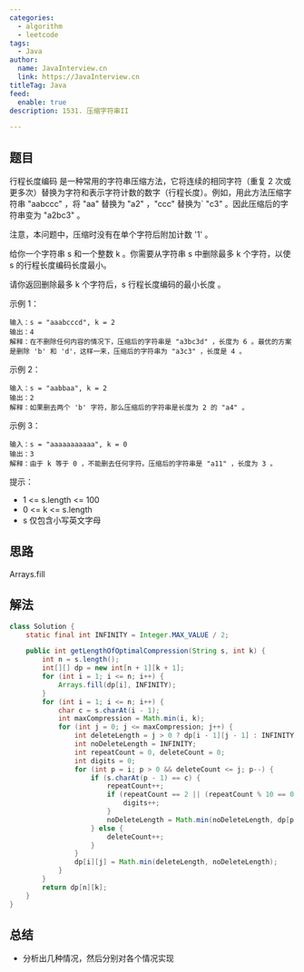 ```yaml
---
categories:
  - algorithm
  - leetcode
tags:
  - Java
author: 
  name: JavaInterview.cn
  link: https://JavaInterview.cn
titleTag: Java
feed:
  enable: true
description: 1531. 压缩字符串II

---
```


## 题目

行程长度编码 是一种常用的字符串压缩方法，它将连续的相同字符（重复 2 次或更多次）替换为字符和表示字符计数的数字（行程长度）。例如，用此方法压缩字符串 "aabccc" ，将 "aa" 替换为 "a2" ，"ccc" 替换为` "c3" 。因此压缩后的字符串变为 "a2bc3" 。

注意，本问题中，压缩时没有在单个字符后附加计数 '1' 。

给你一个字符串 s 和一个整数 k 。你需要从字符串 s 中删除最多 k 个字符，以使 s 的行程长度编码长度最小。

请你返回删除最多 k 个字符后，s 行程长度编码的最小长度 。



示例 1：

    输入：s = "aaabcccd", k = 2
    输出：4
    解释：在不删除任何内容的情况下，压缩后的字符串是 "a3bc3d" ，长度为 6 。最优的方案是删除 'b' 和 'd'，这样一来，压缩后的字符串为 "a3c3" ，长度是 4 。
示例 2：

    输入：s = "aabbaa", k = 2
    输出：2
    解释：如果删去两个 'b' 字符，那么压缩后的字符串是长度为 2 的 "a4" 。
示例 3：

    输入：s = "aaaaaaaaaaa", k = 0
    输出：3
    解释：由于 k 等于 0 ，不能删去任何字符。压缩后的字符串是 "a11" ，长度为 3 。


提示：

* 1 <= s.length <= 100
* 0 <= k <= s.length
* s 仅包含小写英文字母

## 思路

Arrays.fill

## 解法
```java
class Solution {
    static final int INFINITY = Integer.MAX_VALUE / 2;

    public int getLengthOfOptimalCompression(String s, int k) {
        int n = s.length();
        int[][] dp = new int[n + 1][k + 1];
        for (int i = 1; i <= n; i++) {
            Arrays.fill(dp[i], INFINITY);
        }
        for (int i = 1; i <= n; i++) {
            char c = s.charAt(i - 1);
            int maxCompression = Math.min(i, k);
            for (int j = 0; j <= maxCompression; j++) {
                int deleteLength = j > 0 ? dp[i - 1][j - 1] : INFINITY;
                int noDeleteLength = INFINITY;
                int repeatCount = 0, deleteCount = 0;
                int digits = 0;
                for (int p = i; p > 0 && deleteCount <= j; p--) {
                    if (s.charAt(p - 1) == c) {
                        repeatCount++;
                        if (repeatCount == 2 || (repeatCount % 10 == 0 && (repeatCount - 1) % 9 == 0)) {
                            digits++;
                        }
                        noDeleteLength = Math.min(noDeleteLength, dp[p - 1][j - deleteCount] + 1 + digits);
                    } else {
                        deleteCount++;
                    }
                }
                dp[i][j] = Math.min(deleteLength, noDeleteLength);
            }
        }
        return dp[n][k];
    }
}


```

## 总结

- 分析出几种情况，然后分别对各个情况实现 
